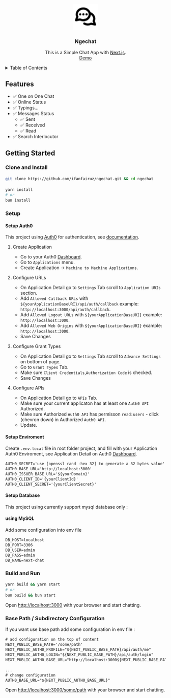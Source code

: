 <div align="center">
  
  <a href="https://github.com/ifanfairuz/ngechat">
    <img src="public/favicon.png" alt="Logo" width="80" height="80">
  </a>
  
  <h3 align="center">Ngechat</h3>

  <p align="center">
    This is a Simple Chat App with <a href="https://nextjs.org">Next.js</a>. <br />
    <a href="https://nduoseh.com/ngechat">Demo</a>
  </p>
</div>

<!-- TABLE OF CONTENTS -->
<details>
  <summary>Table of Contents</summary>
  <ul>
    <li><a href="#features">Features</a></li>
    <li>
      <a href="#getting-started">Getting Started</a>
      <ul>
        <li><a href="#clone-and-install">Clone and Install</a></li>
        <li><a href="#setup">Setup</a></li>
        <li>
            <a href="#setup">Setup</a>
            <ul>
                <li><a href="#setup-auth0">Setup Auth0</a></li>
                <li><a href="#setup-enviroment">Setup Enviroment</a></li>
                <li><a href="#setup-database">Setup Database</a></li>
            </ul>
        </li>
        <li><a href="#build-and-run">Build and Run</a></li>
      </ul>
    </li>
    <li><a href="#base-path--subdirectory-configuration">Base Path / Subdirectory Configuration</a></li>
  </ul>
</details>

## Features

- :white_check_mark: One on One Chat
- :white_check_mark: Online Status
- :white_check_mark: Typings...
- :white_check_mark: Messages Status
  - :white_check_mark: Sent
  - :white_check_mark: Received
  - :white_check_mark: Read
- :white_check_mark: Search Interlocutor

## Getting Started

### Clone and Install

```bash
git clone https://github.com/ifanfairuz/ngechat.git && cd ngechat

yarn install
# or
bun install
```

### Setup

#### Setup Auth0

This project using [Auth0](https://auth0.com) for authentication, see [documentation](https://auth0.com/docs/quickstart/webapp/nextjs).

1. Create Application

   - Go to your Auth0 [Dashboard](https://manage.auth0.com/dashboard).
   - Go to `Applications` menu.
   - Create Application -> `Machine to Machine Applications`.

2. Configure URLs

   - On Application Detail go to `Settings` Tab scroll to `Application URIs` section.
   - Add `Allowed Callback URLs` with `${yourApplicationBaseURI}/api/auth/callback` example: `http://localhost:3000/api/auth/callback`.
   - Add `Allowed Logout URLs` with `${yourApplicationBaseURI}` example: `http://localhost:3000`.
   - Add `Allowed Web Origins` with `${yourApplicationBaseURI}` example: `http://localhost:3000`.
   - Save Changes

3. Configure Grant Types

   - On Application Detail go to `Settings` Tab scroll to `Advance Settings` on bottom of page.
   - Go to `Grant Types` Tab.
   - Make sure `Client Credentials`,`Authorization Code` is checked.
   - Save Changes

4. Configure APIs

   - On Application Detail go to `APIs` Tab.
   - Make sure your current applicaton has at least one `Auth0 API` Authorized.
   - Make sure Authorized `Auth0 API` has permisson `read:users` - click (chevron down) in Authorized `Auth0 API`.
   - Update.

#### Setup Enviroment

Create `.env.local` file in root folder project, and fill with your Application Auth0 Enviroment, see Application Detail on Auth0 [Dashboard](https://manage.auth0.com/dashboard).

```env
AUTH0_SECRET='use [openssl rand -hex 32] to generate a 32 bytes value'
AUTH0_BASE_URL='http://localhost:3000'
AUTH0_ISSUER_BASE_URL='${yourDomain}'
AUTH0_CLIENT_ID='{yourClientId}'
AUTH0_CLIENT_SECRET='{yourClientSecret}'
```

#### Setup Database

This project using currently support mysql database only :

#### using MySQL

Add some configuration into env file

```env
DB_HOST=localhost
DB_PORT=3306
DB_USER=admin
DB_PASS=admin
DB_NAME=next-chat
```

### Build and Run

```bash
yarn build && yarn start
# or
bun build && bun start
```

Open [http://localhost:3000](http://localhost:3000) with your browser and start chatting.

### Base Path / Subdirectory Configuration

If you want use base path add some configuration in env file :

```env
# add configuration on the top of content
NEXT_PUBLIC_BASE_PATH='/some/path'
NEXT_PUBLIC_AUTH0_PROFILE="${NEXT_PUBLIC_BASE_PATH}/api/auth/me"
NEXT_PUBLIC_AUTH0_LOGIN="${NEXT_PUBLIC_BASE_PATH}/api/auth/login"
NEXT_PUBLIC_AUTH0_BASE_URL="http://localhost:3000${NEXT_PUBLIC_BASE_PATH}"

...
# change configuration
AUTH0_BASE_URL="${NEXT_PUBLIC_AUTH0_BASE_URL}"
```

Open [http://localhost:3000/some/path](http://localhost:3000/some/path) with your browser and start chatting.
